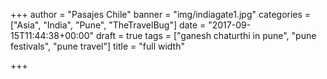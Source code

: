 +++
author = "Pasajes Chile"
banner = "img/indiagate1.jpg"
categories = ["Asia", "India", "Pune", "TheTravelBug"]
date = "2017-09-15T11:44:38+00:00"
draft = true
tags = ["ganesh chaturthi in pune", "pune festivals", "pune travel"]
title = "full width"

+++

